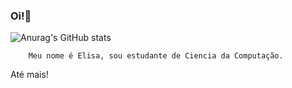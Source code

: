 ### Oi!💫
![Anurag's GitHub stats](https://github-readme-stats.vercel.app/api?username=anuraghazra&show_icons=true&bg_color=00000000)

        Meu nome é Elisa, sou estudante de Ciencia da Computação.
Até mais!
